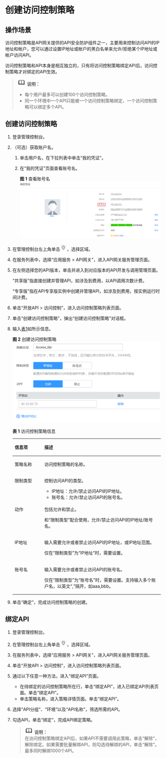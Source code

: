 # 创建访问控制策略<a name="apig-zh-ug-180712097"></a>

## 操作场景<a name="section691333731016"></a>

访问控制策略是API网关提供的API安全防护组件之一，主要用来控制访问API的IP地址和帐户，您可以通过设置IP地址或帐户的黑白名单来允许/拒绝某个IP地址或帐户访问API。

访问控制策略和API本身是相互独立的，只有将访问控制策略绑定API后，访问控制策略才对绑定的API生效。

>![](public_sys-resources/icon-note.gif) **说明：**   
>-   每个用户最多可以创建100个访问控制策略。  
>-   同一个环境中一个API只能被一个访问控制策略绑定，一个访问控制策略可以绑定多个API。  

## 创建访问控制策略<a name="section18514104361017"></a>

1.  登录管理控制台。
2.  （可选）获取账户名。
    1.  单击用户名，在下拉列表中单击“我的凭证”。
    2.  在“我的凭证”页面查看账号名。

        **图 1**  查看账号名<a name="fig1748026153317"></a>  
        ![](figures/查看账号名.png "查看账号名")

3.  在管理控制台左上角单击![](figures/icon-region.png)，选择区域。
4.  在服务列表中，选择“应用服务 \> API网关”，进入API网关服务管理页面。
5.  在左侧选择您的API版本，单击并进入到对应版本的API开发与调用管理页面。

    “共享版”指直接创建并管理API，如涉及到费用，以API调用次数计费。

    “专享版”指在API专享版实例中创建并管理API，如涉及到费用，按实例运行时间计费。

6.  单击“开放API \> 访问控制”，进入访问控制策略列表页面。
7.  单击“创建访问控制策略”，弹出“创建访问控制策略”对话框。
8.  输入[表1](#table7929152105014)如所示信息。

    **图 2**  创建访问控制策略<a name="fig17530153011468"></a>  
    ![](figures/创建访问控制策略.png "创建访问控制策略")

    **表 1**  访问控制策略信息

    <a name="table7929152105014"></a>
    <table><thead align="left"><tr id="row89302529507"><th class="cellrowborder" valign="top" width="20%" id="mcps1.2.3.1.1"><p id="p65563314423"><a name="p65563314423"></a><a name="p65563314423"></a>信息项</p>
    </th>
    <th class="cellrowborder" valign="top" width="80%" id="mcps1.2.3.1.2"><p id="p356183311427"><a name="p356183311427"></a><a name="p356183311427"></a>描述</p>
    </th>
    </tr>
    </thead>
    <tbody><tr id="row1093065235019"><td class="cellrowborder" valign="top" width="20%" headers="mcps1.2.3.1.1 "><p id="p1993035255017"><a name="p1993035255017"></a><a name="p1993035255017"></a>策略名称</p>
    </td>
    <td class="cellrowborder" valign="top" width="80%" headers="mcps1.2.3.1.2 "><p id="p13930452195012"><a name="p13930452195012"></a><a name="p13930452195012"></a>访问控制策略的名称。</p>
    </td>
    </tr>
    <tr id="row209301752205016"><td class="cellrowborder" valign="top" width="20%" headers="mcps1.2.3.1.1 "><p id="p189309525506"><a name="p189309525506"></a><a name="p189309525506"></a>限制类型</p>
    </td>
    <td class="cellrowborder" valign="top" width="80%" headers="mcps1.2.3.1.2 "><p id="p16930452125011"><a name="p16930452125011"></a><a name="p16930452125011"></a>控制访问API的类型。</p>
    <a name="ul4791720111517"></a><a name="ul4791720111517"></a><ul id="ul4791720111517"><li>IP地址：允许/禁止访问API的IP地址。</li><li>账号名：允许/禁止访问API的账号名。</li></ul>
    </td>
    </tr>
    <tr id="row199311852115011"><td class="cellrowborder" valign="top" width="20%" headers="mcps1.2.3.1.1 "><p id="p2093110523501"><a name="p2093110523501"></a><a name="p2093110523501"></a>动作</p>
    </td>
    <td class="cellrowborder" valign="top" width="80%" headers="mcps1.2.3.1.2 "><p id="p16931165213504"><a name="p16931165213504"></a><a name="p16931165213504"></a>包括允许和禁止。</p>
    <p id="p122283178456"><a name="p122283178456"></a><a name="p122283178456"></a>和“限制类型”配合使用，允许/禁止访问API的IP地址/账号名。</p>
    </td>
    </tr>
    <tr id="row8931952145014"><td class="cellrowborder" valign="top" width="20%" headers="mcps1.2.3.1.1 "><p id="p2931952195017"><a name="p2931952195017"></a><a name="p2931952195017"></a>IP地址</p>
    </td>
    <td class="cellrowborder" valign="top" width="80%" headers="mcps1.2.3.1.2 "><p id="p2931205216501"><a name="p2931205216501"></a><a name="p2931205216501"></a>输入需要允许或者禁止访问API的IP地址，或IP地址范围。</p>
    <p id="p1269418222456"><a name="p1269418222456"></a><a name="p1269418222456"></a>仅在“限制类型”为“IP地址”时，需要设置。</p>
    </td>
    </tr>
    <tr id="row119892011151611"><td class="cellrowborder" valign="top" width="20%" headers="mcps1.2.3.1.1 "><p id="p1436618816579"><a name="p1436618816579"></a><a name="p1436618816579"></a>账号名</p>
    </td>
    <td class="cellrowborder" valign="top" width="80%" headers="mcps1.2.3.1.2 "><p id="p13366188155715"><a name="p13366188155715"></a><a name="p13366188155715"></a>输入需要允许或者禁止访问API的账号名。</p>
    <p id="p279342854519"><a name="p279342854519"></a><a name="p279342854519"></a>仅在“限制类型”为“账号名”时，需要设置。支持输入多个账户名，以英文“,”隔开，如aaa,bbb。</p>
    </td>
    </tr>
    </tbody>
    </table>

9.  单击“确定”，完成访问控制策略的创建。

## 绑定API<a name="section16301202435512"></a>

1.  登录管理控制台。
2.  在管理控制台左上角单击![](figures/icon-region.png)，选择区域。
3.  在服务列表中，选择“应用服务 \> API网关”，进入API网关服务管理页面。
4.  单击“开放API \> 访问控制”，进入访问控制策略列表页面。
5.  通过以下任意一种方法，进入“绑定API”页面。
    -   在待绑定的访问控制策略所在行，单击“绑定API”，进入已绑定API列表页面。单击“绑定API”。
    -   单击策略名称，进入策略详情页面。单击“绑定API”。

6.  选择“API分组”、“环境”以及“API名称”，筛选所需的API。
7.  勾选API，单击“绑定”，完成API绑定策略。

    >![](public_sys-resources/icon-note.gif) **说明：**   
    >在访问控制策略绑定API后，如果API不需要调用此策略，单击“解除”，解除绑定。如果需要批量解绑API，则勾选待解绑的API，单击“解除”。最多同时解绑1000个API。  


